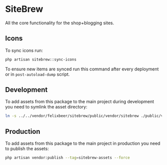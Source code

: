 # SiteBrew

All the core functionality for the shop+blogging sites.

## Icons

To sync icons run:

```bash
php artisan sitebrew::sync-icons
```

To ensure new items are synced run this command after every deployment or in ``post-autoload-dump`` script.


## Development
To add assets from this package to the main project during development you need to symlink the asset directory:
```bash
ln -s ../../vendor/felixbeer/sitebrew/public/vendor/sitebrew ./public/vendor/sitebrew
```

## Production
To add assets from this package to the main project in production you need to publish the assets:
```bash
php artisan vendor:publish --tag=sitebrew-assets --force
```